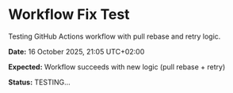 # Workflow Fix Test

Testing GitHub Actions workflow with pull rebase and retry logic.

**Date:** 16 October 2025, 21:05 UTC+02:00

**Expected:** Workflow succeeds with new logic (pull rebase + retry)

**Status:** TESTING...
